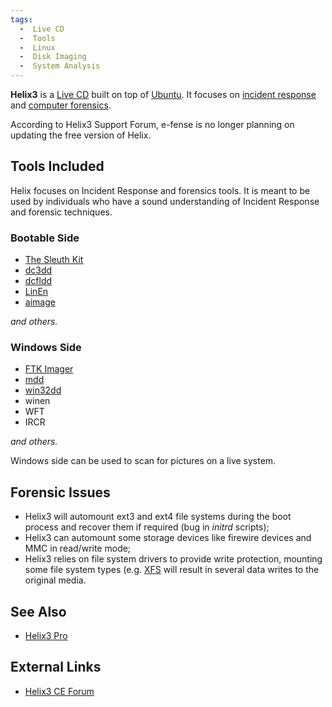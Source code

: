 ```yaml
---
tags:
  -  Live CD
  -  Tools
  -  Linux
  -  Disk Imaging
  -  System Analysis
---
```

**Helix3** is a [Live CD](live_cd.md) built on top of
[Ubuntu](ubuntu.md). It focuses on [incident
response](incident_response.md) and [computer
forensics](computer_forensics.md).

According to Helix3 Support Forum, e-fense is no longer planning on
updating the free version of Helix.

## Tools Included

Helix focuses on Incident Response and forensics tools. It is meant to
be used by individuals who have a sound understanding of Incident
Response and forensic techniques.

### Bootable Side

- [The Sleuth Kit](the_sleuth_kit.md)
- [dc3dd](dc3dd.md)
- [dcfldd](dcfldd.md)
- [LinEn](linen.md)
- [aimage](aimage.md)

*and others.*

### Windows Side

- [FTK Imager](ftk_imager.md)
- [mdd](mdd.md)
- [win32dd](windd.md)
- winen
- WFT
- IRCR

*and others.*

Windows side can be used to scan for pictures on a live system.

## Forensic Issues

- Helix3 will automount ext3 and ext4 file systems during the boot process and
  recover them if required (bug in *initrd* scripts);
- Helix3 can automount some storage devices like firewire devices and
  MMC in read/write mode;
- Helix3 relies on file system drivers to provide write protection,
  mounting some file system types (e.g. [XFS](xfs.md) will
  result in several data writes to the original media.

## See Also

- [Helix3 Pro](helix3_pro.md)

## External Links

- [Helix3 CE Forum](http://forum.charlestendell.com)
